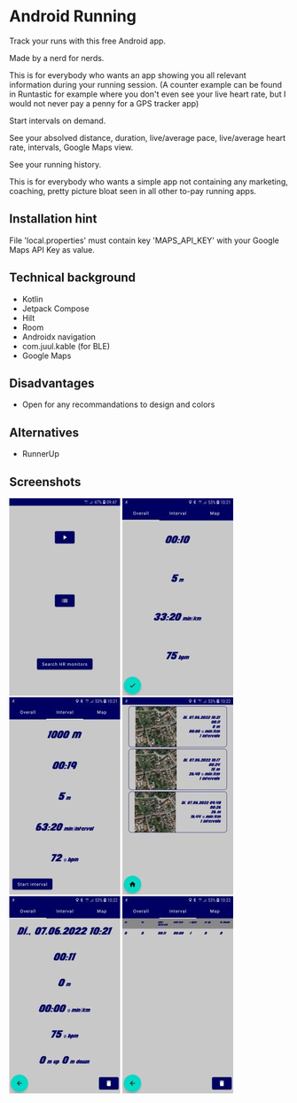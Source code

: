 # Android Running
Track your runs with this free Android app.

Made by a nerd for nerds.

This is for everybody who wants an app showing you all relevant information during your running session. (A counter example can be found in Runtastic for example where you don't even see your live heart rate, but I would not never pay a penny for a GPS tracker app)

Start intervals on demand.

See your absolved distance, duration, live/average pace, live/average heart rate, intervals, Google Maps view.

See your running history.

This is for everybody who wants a simple app not containing any marketing, coaching, pretty picture bloat seen in all other to-pay running apps.

## Installation hint
File 'local.properties' must contain key 'MAPS_API_KEY' with your Google Maps API Key as value.

## Technical background
- Kotlin
- Jetpack Compose
- Hilt
- Room
- Androidx navigation
- com.juul.kable (for BLE)
- Google Maps

## Disadvantages
- Open for any recommandations to design and colors

## Alternatives
- RunnerUp

## Screenshots
![Home menu](/screenshots/0HomeMenu.jpg?raw=true "Home menu")
![Live run](/screenshots/1LiveRun.jpg?raw=true "Live run")
![Live interval](/screenshots/1LiveInterval.jpg?raw=true "Live interval")
![History](/screenshots/2History.jpg?raw=true "History")
![History run](/screenshots/2HistoryRun.jpg?raw=true "History run")
![History intervals](/screenshots/2HistoryIntervals.jpg?raw=true "History intervals")
